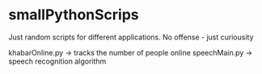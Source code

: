 # smallPythonScrips

Just random scripts for different applications. No offense - just curiousity

khabarOnline.py -> tracks the number of people online
speechMain.py -> speech recognition algorithm
